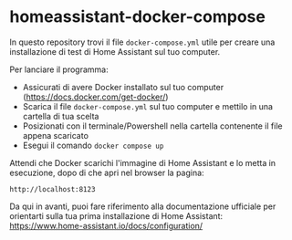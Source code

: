 # homeassistant-docker-compose

In questo repository trovi il file `docker-compose.yml` utile per creare una installazione di test di Home Assistant sul tuo computer.

Per lanciare il programma:
- Assicurati di avere Docker installato sul tuo computer (https://docs.docker.com/get-docker/)
- Scarica il file `docker-compose.yml` sul tuo computer e mettilo in una cartella di tua scelta
- Posizionati con il terminale/Powershell nella cartella contenente il file appena scaricato
- Esegui il comando `docker compose up`

Attendi che Docker scarichi l'immagine di Home Assistant e lo metta in esecuzione, dopo di che apri nel browser la pagina:

<code>http://localhost:8123</code>

Da qui in avanti, puoi fare riferimento alla documentazione ufficiale per orientarti sulla tua prima installazione di Home Assistant: https://www.home-assistant.io/docs/configuration/
